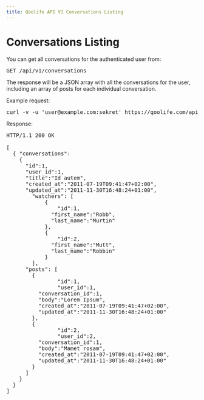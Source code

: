 ```yaml
---
title: Qoolife API V1 Conversations Listing
---
```


# Conversations Listing

You can get all conversations for the authenticated user from:

<pre>
GET /api/v1/conversations
</pre>

The response will be a JSON array with all the conversations for the user, including an array of posts for each individual conversation.

Example request:

<pre class="console">
curl -v -u 'user@example.com:sekret' https://qoolife.com/api/v1/conversations
</pre>

Response:

<pre>
HTTP/1.1 200 OK

[
  { "conversations":
    {
      "id":1,
      "user_id":1,
      "title":"Id autem",
      "created_at":"2011-07-19T09:41:47+02:00",
      "updated_at":"2011-11-30T16:48:24+01:00",
  		"watchers": [
  			{
  				"id":1,
  			  "first_name":"Robb",
  			  "last_name":"Murtin"
  			},
  			{
  				"id":2,
  			  "first_name":"Mutt",
  			  "last_name":"Robbin"
  			}
  		],
      "posts": [
        {
  				"id":1,
  				"user_id":1,
          "conversation_id":1,
          "body":"Lorem Ipsum",
          "created_at":"2011-07-19T09:41:47+02:00",
          "updated_at":"2011-11-30T16:48:24+01:00"
        },
        {
  				"id":2,
  				"user_id":2,
          "conversation_id":1,
          "body":"Mamet rosam",
          "created_at":"2011-07-19T09:41:47+02:00",
          "updated_at":"2011-11-30T16:48:24+01:00"
        }
      ]
    }
  }
]
</pre>
